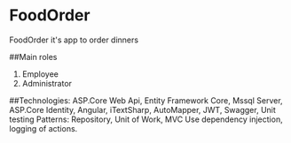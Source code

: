 # FoodOrder
FoodOrder it's app to order dinners

##Main roles
1. Employee
2. Administrator

##Technologies:
ASP.Core Web Api, Entity Framework Core, Mssql Server, ASP.Core Identity, Angular, iTextSharp, AutoMapper, JWT, Swagger, Unit testing
Patterns: Repository, Unit of Work, MVC
Use dependency injection, logging of actions.

